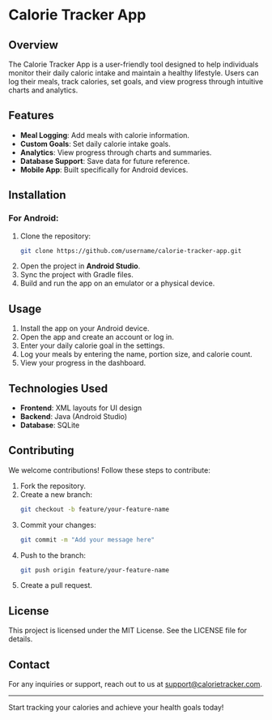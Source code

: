 # Calorie Tracker App

## Overview
The Calorie Tracker App is a user-friendly tool designed to help individuals monitor their daily caloric intake and maintain a healthy lifestyle. Users can log their meals, track calories, set goals, and view progress through intuitive charts and analytics.

## Features
- **Meal Logging**: Add meals with calorie information.
- **Custom Goals**: Set daily calorie intake goals.
- **Analytics**: View progress through charts and summaries.
- **Database Support**: Save data for future reference.
- **Mobile App**: Built specifically for Android devices.

## Installation
### For Android:
1. Clone the repository:
   ```bash
   git clone https://github.com/username/calorie-tracker-app.git
   ```
2. Open the project in **Android Studio**.
3. Sync the project with Gradle files.
4. Build and run the app on an emulator or a physical device.

## Usage
1. Install the app on your Android device.
2. Open the app and create an account or log in.
3. Enter your daily calorie goal in the settings.
4. Log your meals by entering the name, portion size, and calorie count.
5. View your progress in the dashboard.

## Technologies Used
- **Frontend**: XML layouts for UI design
- **Backend**: Java (Android Studio)
- **Database**: SQLite

## Contributing
We welcome contributions! Follow these steps to contribute:
1. Fork the repository.
2. Create a new branch:
   ```bash
   git checkout -b feature/your-feature-name
   ```
3. Commit your changes:
   ```bash
   git commit -m "Add your message here"
   ```
4. Push to the branch:
   ```bash
   git push origin feature/your-feature-name
   ```
5. Create a pull request.

## License
This project is licensed under the MIT License. See the LICENSE file for details.

## Contact
For any inquiries or support, reach out to us at [support@calorietracker.com](mailto:support@calorietracker.com).

---
Start tracking your calories and achieve your health goals today!
